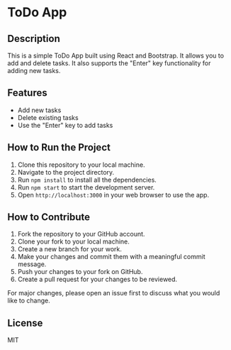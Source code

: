 # ToDo App

## Description

This is a simple ToDo App built using React and Bootstrap. It allows you to add and delete tasks. It also supports the "Enter" key functionality for adding new tasks.

## Features

- Add new tasks
- Delete existing tasks
- Use the "Enter" key to add tasks

## How to Run the Project

1. Clone this repository to your local machine.
2. Navigate to the project directory.
3. Run `npm install` to install all the dependencies.
4. Run `npm start` to start the development server.
5. Open `http://localhost:3000` in your web browser to use the app.

## How to Contribute

1. Fork the repository to your GitHub account.
2. Clone your fork to your local machine.
3. Create a new branch for your work.
4. Make your changes and commit them with a meaningful commit message.
5. Push your changes to your fork on GitHub.
6. Create a pull request for your changes to be reviewed.

For major changes, please open an issue first to discuss what you would like to change.

## License

MIT

